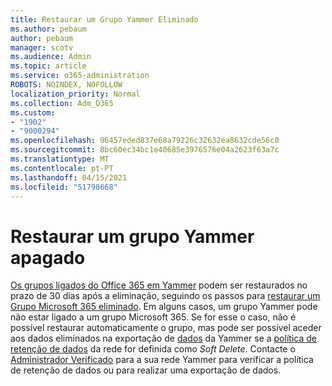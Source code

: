 ```yaml
---
title: Restaurar um Grupo Yammer Eliminado
ms.author: pebaum
author: pebaum
manager: scotv
ms.audience: Admin
ms.topic: article
ms.service: o365-administration
ROBOTS: NOINDEX, NOFOLLOW
localization_priority: Normal
ms.collection: Adm_O365
ms.custom:
- "1902"
- "9000294"
ms.openlocfilehash: 96457eded837e68a79226c32632ea8632cde56c0
ms.sourcegitcommit: 8bc60ec34bc1e40685e3976576e04a2623f63a7c
ms.translationtype: MT
ms.contentlocale: pt-PT
ms.lasthandoff: 04/15/2021
ms.locfileid: "51798668"
---
```

# <a name="restore-a-deleted-yammer-group"></a>Restaurar um grupo Yammer apagado

[Os grupos ligados do Office 365 em Yammer](https://docs.microsoft.com/yammer/manage-yammer-groups/yammer-and-office-365-groups) podem ser restaurados no prazo de 30 dias após a eliminação, seguindo os passos para [restaurar um Grupo Microsoft 365 eliminado](https://docs.microsoft.com/microsoft-365/admin/create-groups/restore-deleted-group).
Em alguns casos, um grupo Yammer pode não estar ligado a um grupo Microsoft 365. Se for esse o caso, não é possível restaurar automaticamente o grupo, mas pode ser possível aceder aos dados eliminados na exportação de [dados](https://docs.microsoft.com/yammer/manage-security-and-compliance/export-yammer-enterprise-data) da Yammer se a [política de retenção de dados](https://docs.microsoft.com/yammer/manage-security-and-compliance/manage-data-compliance) da rede for definida como *Soft Delete*. Contacte o [Administrador Verificado](https://docs.microsoft.com/yammer/manage-yammer-users/manage-yammer-admins) para a sua rede Yammer para verificar a política de retenção de dados ou para realizar uma exportação de dados.
